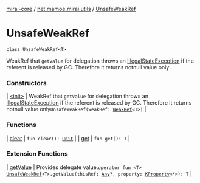 [mirai-core](../../index.md) / [net.mamoe.mirai.utils](../index.md) / [UnsafeWeakRef](./index.md)

# UnsafeWeakRef

`class UnsafeWeakRef<T>`

WeakRef that `getValue` for delegation throws an [IllegalStateException](https://kotlinlang.org/api/latest/jvm/stdlib/kotlin/-illegal-state-exception/index.html) if the referent is released by GC. Therefore it returns notnull value only

### Constructors

| [&lt;init&gt;](-init-.md) | WeakRef that `getValue` for delegation throws an [IllegalStateException](https://kotlinlang.org/api/latest/jvm/stdlib/kotlin/-illegal-state-exception/index.html) if the referent is released by GC. Therefore it returns notnull value only`UnsafeWeakRef(weakRef: `[`WeakRef`](../-weak-ref/index.md)`<T>)` |

### Functions

| [clear](clear.md) | `fun clear(): `[`Unit`](https://kotlinlang.org/api/latest/jvm/stdlib/kotlin/-unit/index.html) |
| [get](get.md) | `fun get(): T` |

### Extension Functions

| [getValue](../get-value.md) | Provides delegate value.`operator fun <T> `[`UnsafeWeakRef`](./index.md)`<T>.getValue(thisRef: `[`Any`](https://kotlinlang.org/api/latest/jvm/stdlib/kotlin/-any/index.html)`?, property: `[`KProperty`](https://kotlinlang.org/api/latest/jvm/stdlib/kotlin.reflect/-k-property/index.html)`<*>): T` |

